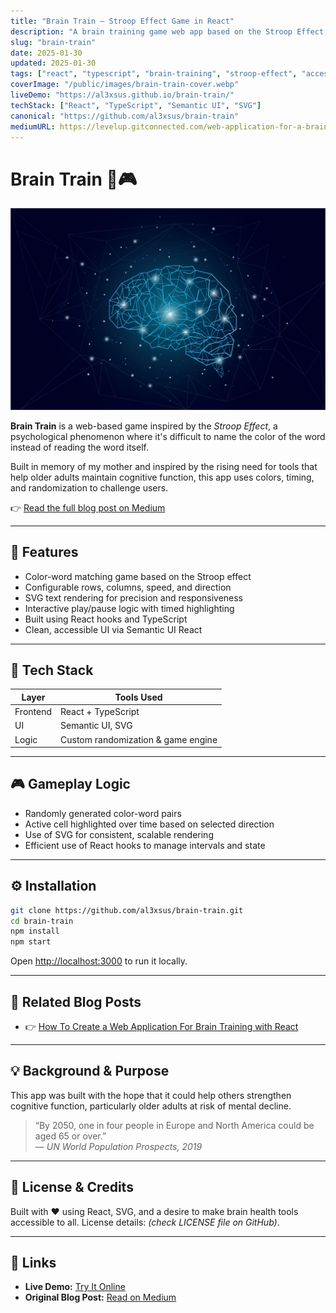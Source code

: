 ```yaml
---
title: "Brain Train – Stroop Effect Game in React"
description: "A brain training game web app based on the Stroop Effect, built with React, TypeScript, and Semantic UI. Inspired by cognitive science and personal motivation."
slug: "brain-train"
date: 2025-01-30
updated: 2025-01-30
tags: ["react", "typescript", "brain-training", "stroop-effect", "accessibility", "games", "semantic-ui"]
coverImage: "/public/images/brain-train-cover.webp"
liveDemo: "https://al3xsus.github.io/brain-train/"
techStack: ["React", "TypeScript", "Semantic UI", "SVG"]
canonical: "https://github.com/al3xsus/brain-train"
mediumURL: https://levelup.gitconnected.com/web-application-for-a-brain-training-23dc567f0315
---
```


# Brain Train 🧠🎮

![Brain train cover image](/public/images/brain-train-cover.webp)

**Brain Train** is a web-based game inspired by the *Stroop Effect*, a psychological phenomenon where it's difficult to name the color of the word instead of reading the word itself.

Built in memory of my mother and inspired by the rising need for tools that help older adults maintain cognitive function, this app uses colors, timing, and randomization to challenge users.

👉 [Read the full blog post on Medium](https://levelup.gitconnected.com/web-application-for-a-brain-training-23dc567f0315)

---

## 🚀 Features

- Color-word matching game based on the Stroop effect
- Configurable rows, columns, speed, and direction
- SVG text rendering for precision and responsiveness
- Interactive play/pause logic with timed highlighting
- Built using React hooks and TypeScript
- Clean, accessible UI via Semantic UI React

---

## 🧰 Tech Stack

| Layer    | Tools Used           |
|----------|----------------------|
| Frontend | React + TypeScript   |
| UI       | Semantic UI, SVG     |
| Logic    | Custom randomization & game engine |

---

## 🎮 Gameplay Logic

- Randomly generated color-word pairs
- Active cell highlighted over time based on selected direction
- Use of SVG for consistent, scalable rendering
- Efficient use of React hooks to manage intervals and state

---

## ⚙️ Installation

```bash
git clone https://github.com/al3xsus/brain-train.git
cd brain-train
npm install
npm start
```

Open [http://localhost:3000](http://localhost:3000) to run it locally.

---

## 🧩 Related Blog Posts

- 👉 [How To Create a Web Application For Brain Training with React](https://levelup.gitconnected.com/web-application-for-a-brain-training-23dc567f0315)

---

## 💡 Background & Purpose

This app was built with the hope that it could help others strengthen cognitive function, particularly older adults at risk of mental decline.

> “By 2050, one in four people in Europe and North America could be aged 65 or over.”  
> — *UN World Population Prospects, 2019*

---

## 📜 License & Credits

Built with ❤️ using React, SVG, and a desire to make brain health tools accessible to all.
License details: _(check LICENSE file on GitHub)_.

---

## 🔗 Links

- **Live Demo:** [Try It Online](https://al3xsus.github.io/brain-train/)
- **Original Blog Post:** [Read on Medium](https://levelup.gitconnected.com/web-application-for-a-brain-training-23dc567f0315)
